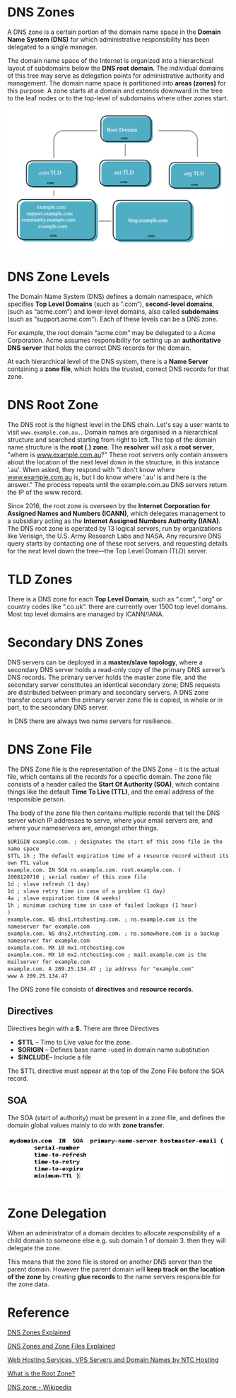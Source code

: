 # DNS Zones

A DNS zone is a certain portion of the domain name space in the **Domain Name System (DNS)** for which administrative responsibility has been delegated to a single manager.

The domain name space of the Internet is organized into a hierarchical layout of subdomains below the **DNS root domain**. The individual domains of this tree may serve as delegation points for administrative authority and management. The domain name space is partitioned into **areas (zones)** for this purpose. A zone starts at a domain and extends downward in the tree to the leaf nodes or to the top-level of subdomains where other zones start.

![](images/Untitled-ea84d059-673c-4eda-9d06-535e60768139.png)

# DNS Zone Levels

The Domain Name System (DNS) defines a domain namespace, which specifies **Top Level Domains** (such as “.com”), **second-level domains**, (such as “acme.com”) and lower-level domains, also called **subdomains** (such as “support.acme.com”). Each of these levels can be a DNS zone.

For example, the root domain “acme.com” may be delegated to a Acme Corporation. Acme assumes responsibility for setting up an **authoritative DNS server** that holds the correct DNS records for the domain.

At each hierarchical level of the DNS system, there is a **Name Server** containing a **zone file**, which holds the trusted, correct DNS records for that zone.

# DNS Root Zone

The DNS root is the highest level in the DNS chain. Let's say a user wants to visit `www.example.com.au.`. Domain names are organised in a hierarchical structure and searched starting from right to left. The top of the domain name structure is the **root (.) zone**. The **resolver** will ask a **root server**, "where is www.example.com.au?" These root servers only contain answers about the location of the next level down in the structure, in this instance '.au'. When asked, they respond with "I don't know where www.example.com.au is, but I do know where '.au' is and here is the answer." The process repeats until the example.com.au DNS servers return the IP of the www record.

Since 2016, the root zone is overseen by the **Internet Corporation for Assigned Names and Numbers (ICANN)**, which delegates management to a subsidiary acting as the **Internet Assigned Numbers Authority (IANA)**. The DNS root zone is operated by 13 logical servers, run by organizations like Verisign, the U.S. Army Research Labs and NASA. Any recursive DNS query starts by contacting one of these root servers, and requesting details for the next level down the tree—the Top Level Domain (TLD) server.

# TLD Zones

There is a DNS zone for each **Top Level Domain**, such as “.com”, “.org” or country codes like “.co.uk”. there are currently over 1500 top level domains. Most top level domains are managed by ICANN/IANA.

# Secondary DNS Zones

DNS servers can be deployed in a **master/slave topology**, where a secondary DNS server holds a read-only copy of the primary DNS server’s DNS records. The primary server holds the master zone file, and the secondary server constitutes an identical secondary zone; DNS requests are distributed between primary and secondary servers. A DNS zone transfer occurs when the primary server zone file is copied, in whole or in part, to the secondary DNS server.

In DNS there are always two name servers for resilience.

# DNS Zone File

The DNS Zone file is the representation of the DNS Zone - it is the actual file, which contains all the records for a specific domain. The zone file consists of a header called the **Start Of Authority (SOA)**, which contains things like the default **Time To Live (TTL)**, and the email address of the responsible person.

The body of the zone file then contains multiple records that tell the DNS server which IP addresses to serve, where your email servers are, and where your nameservers are, amongst other things.

    $ORIGIN example.com. ; designates the start of this zone file in the name space
    $TTL 1h ; The default expiration time of a resource record without its own TTL value 
    example.com. IN SOA ns.example.com. root.example.com. ( 
    2008120710 ; serial number of this zone file
    1d ; slave refresh (1 day)
    1d ; slave retry time in case of a problem (1 day)
    4w ; slave expiration time (4 weeks)
    1h ; minimum caching time in case of failed lookups (1 hour)
    )
    example.com. NS dns1.ntchosting.com. ; ns.example.com is the nameserver for example.com
    example.com. NS dns2.ntchosting.com. ; ns.somewhere.com is a backup nameserver for example.com
    example.com. MX 10 mx1.ntchosting.com
    example.com. MX 10 mx2.ntchosting.com ; mail.example.com is the mailserver for example.com
    example.com. A 209.25.134.47 ; ip address for "example.com"
    www A 209.25.134.47

The DNS zone file consists of **directives** and **resource records**.

## Directives

Directives begin with a **$.** There are three Directives

- **$TTL** – Time to Live value for the zone.
- **$ORIGIN** – Defines base name -used in domain name substitution
- **$INCLUDE**– Include a file

The $TTL directive must appear at the top of the Zone File before the SOA record.

## SOA

The SOA (start of authority) must be present in a zone file, and defines the domain global values mainly to do with **zone transfer**.

![](images/Untitled-2c156ae4-eb90-442e-b2b1-76ed0a8be067.png)

# Zone Delegation

When an administrator of a domain decides to allocate responsibility of a child domain to someone else e.g. sub domain 1 of domain 3. then they will delegate the zone.

This means that the zone file is stored on another DNS server than the parent domain. However the parent domain will **keep track on the location of the zone** by creating **glue records** to the name servers responsible for the zone data.

# Reference

[DNS Zones Explained](https://ns1.com/resources/dns-zones-explained)

[DNS Zones and Zone Files Explained](http://www.steves-internet-guide.com/dns-zones-explained/)

[Web Hosting Services, VPS Servers and Domain Names by NTC Hosting](https://www.ntchosting.com/encyclopedia/dns/zone/)

[What is the Root Zone?](https://auda.zendesk.com/hc/en-us/articles/201449204-What-is-the-Root-Zone-)

[DNS zone - Wikipedia](https://en.wikipedia.org/wiki/DNS_zone)